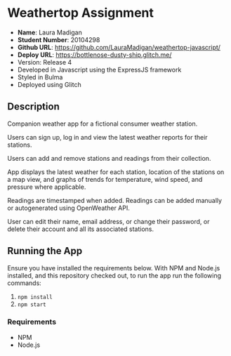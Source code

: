 # Weathertop Assignment

* **Name**: Laura Madigan
* **Student Number**: 20104298
* **Github URL**: https://github.com/LauraMadigan/weathertop-javascript/
* **Deploy URL**: https://bottlenose-dusty-ship.glitch.me/
* Version: Release 4
* Developed in Javascript using the ExpressJS framework
* Styled in Bulma
* Deployed using Glitch

## Description

Companion weather app for a fictional consumer weather station.

Users can sign up, log in and view the latest weather reports for their stations.

Users can add and remove stations and readings from their collection.

App displays the latest weather for each station, location of the stations on a map view, and graphs of trends for temperature, wind speed, and pressure where applicable.

Readings are timestamped when added. Readings can be added manually or autogenerated using OpenWeather API.

User can edit their name, email address, or change their password, or delete their account and all its associated stations.

## Running the App

Ensure you have installed the requirements below. With NPM and Node.js installed, and this repository checked out, to run the app run the following commands:

1. `npm install`
2. `npm start`

### Requirements
* NPM
* Node.js